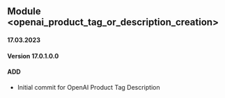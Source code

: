 ## Module <openai_product_tag_or_description_creation>

#### 17.03.2023
#### Version 17.0.1.0.0
#### ADD
- Initial commit for OpenAI Product Tag Description

